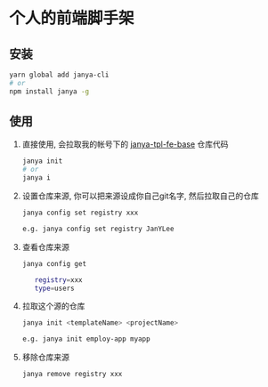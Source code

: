 # 个人的前端脚手架

## 安装
```bash
yarn global add janya-cli
# or
npm install janya -g
```

## 使用

1. 直接使用, 会拉取我的帐号下的 [janya-tpl-fe-base](https://github.com/JanYLee/janya-tpl-fe-base) 仓库代码
   ```bash
   janya init
   # or
   janya i
   ```

2. 设置仓库来源, 你可以把来源设成你自己git名字, 然后拉取自己的仓库
   ```bash
   janya config set registry xxx

   e.g. janya config set registry JanYLee
   ```
3. 查看仓库来源
   ```bash
   janya config get

      registry=xxx
      type=users
   ```
4. 拉取这个源的仓库
   ```bash
   janya init <templateName> <projectName>

   e.g. janya init employ-app myapp
   ```
5. 移除仓库来源
   ```bash
   janya remove registry xxx
   ```